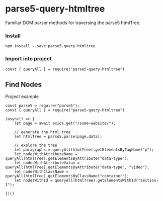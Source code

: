 # parse5-query-htmltree
Familiar DOM parser methods for traversing the parse5 htmlTree.

### Install
```
npm install --save parse5-query-htmltree
```

### Import into project
```
const { queryAll } = require("parse5-query-htmltree")
```

## Find Nodes

Project example
```
const parse5 = require("parse5");
const { queryAll } = require("parse5-query-htmltree")

(async() => {
    let page = await axios.get("/some-website/");

    // generate the html tree
    let htmlTree = parse5.parse(page.data);

    // explore the tree
    let paragraphs = queryAll(htmlTree).getElementsByTagName("p");
    let nodesWithAttributeName = queryAll(htmlTree).getElementsByAttribute("data-type");
    let nodesWithAttributeValue = queryAll(htmlTree).getElementsByAttribute("data-type", "video");
    let nodesWithClassName = queryAll(htmlTree).getElementsByClassName("container");
    let nodesWithId = queryAll(htmlTree).getElementsWithId("section-1");

})()
